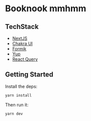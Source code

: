 # Booknook mmhmm

## TechStack

- [NextJS](https://nextjs.org/)
- [Chakra UI](https://chakra-ui.com/)
- [Formik](https://formik.org/docs/overview)
- [Yup](https://github.com/jquense/yup)
- [React Query](https://react-query.tanstack.com/)

## Getting Started

Install the deps:

```bash
yarn install
```

Then run it:

```bash
yarn dev
```
